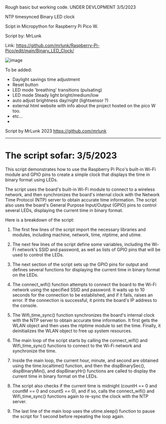 
Rough basic but working code. UNDER DEVLOPMENT 3/5/2023

NTP timesynced Binary LED clock

Scipt in Micropython for Raspberry Pi Pico W.

Script by: MrLunk

Link: https://github.com/mrlunk/Raspberry-Pi-Pico/edit/main/Binary_LED_Clock/

![image](https://user-images.githubusercontent.com/25208554/222953650-ffcc8cbb-c6f3-461f-9d17-29f5336d6641.png)

To be added:
- Daylight savings time adjustment
- Reset button
- LED mode 'breathing' transitions (pulsating)
- LED mode Steady light bright/medium/low
- auto adjust brightness day/night (lightsensor ?)
- external html website with info about the project hosted on the pico W too.
- etc...
- 
Script by MrLunk 2023
https://github.com/mrlunk

_______________________________________________________________________________

# The script sofar: 3/5/2023

This script demonstrates how to use the Raspberry Pi Pico's built-in Wi-Fi module and GPIO pins to create a simple clock that displays the time in binary format using LEDs.

The script uses the board's built-in Wi-Fi module to connect to a wireless network, and then synchronizes the board's internal clock with the Network Time Protocol (NTP) server to obtain accurate time information. The script also uses the board's General Purpose Input/Output (GPIO) pins to control several LEDs, displaying the current time in binary format.

Here is a breakdown of the script:

1. The first few lines of the script import the necessary libraries and modules, including machine, network, time, ntptime, and utime.

2. The next few lines of the script define some variables, including the Wi-Fi network's SSID and password, as well as lists of GPIO pins that will be used to control the LEDs.

3. The next section of the script sets up the GPIO pins for output and defines several functions for displaying the current time in binary format on the LEDs.

4. The connect_wifi() function attempts to connect the board to the Wi-Fi network using the specified SSID and password. It waits up to 10 seconds for the connection to be established, and if it fails, raises an error. If the connection is successful, it prints the board's IP address to the console.

5. The Wifi_time_sync() function synchronizes the board's internal clock with the NTP server to obtain accurate time information. It first gets the WLAN object and then uses the ntptime module to set the time. Finally, it deinitializes the WLAN object to free up system resources.

6. The main loop of the script starts by calling the connect_wifi() and Wifi_time_sync() functions to connect to the Wi-Fi network and synchronize the time.

7. Inside the main loop, the current hour, minute, and second are obtained using the time.localtime() function, and then the dispBinarySec(), dispBinaryMin(), and dispBinaryHr() functions are called to display the current time in binary format on the LEDs.

8. The script also checks if the current time is midnight (countH == 0 and countM == 0 and countS == 0), and if so, calls the connect_wifi() and Wifi_time_sync() functions again to re-sync the clock with the NTP server.

9. The last line of the main loop uses the utime.sleep() function to pause the script for 1 second before repeating the loop again.


